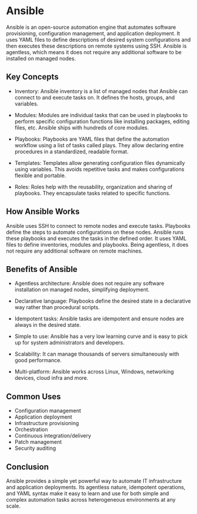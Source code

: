 # Ansible

Ansible is an open-source automation engine that automates software provisioning, configuration management, and application deployment. It uses YAML files to define descriptions of desired system configurations and then executes these descriptions on remote systems using SSH. Ansible is agentless, which means it does not require any additional software to be installed on managed nodes.

## Key Concepts

- Inventory: Ansible inventory is a list of managed nodes that Ansible can connect to and execute tasks on. It defines the hosts, groups, and variables.

- Modules: Modules are individual tasks that can be used in playbooks to perform specific configuration functions like installing packages, editing files, etc. Ansible ships with hundreds of core modules.

- Playbooks: Playbooks are YAML files that define the automation workflow using a list of tasks called plays. They allow declaring entire procedures in a standardized, readable format.

- Templates: Templates allow generating configuration files dynamically using variables. This avoids repetitive tasks and makes configurations flexible and portable.

- Roles: Roles help with the reusability, organization and sharing of playbooks. They encapsulate tasks related to specific functions.

## How Ansible Works

Ansible uses SSH to connect to remote nodes and execute tasks. Playbooks define the steps to automate configurations on these nodes. Ansible runs these playbooks and executes the tasks in the defined order. It uses YAML files to define inventories, modules and playbooks. Being agentless, it does not require any additional software on remote machines.

## Benefits of Ansible

- Agentless architecture: Ansible does not require any software installation on managed nodes, simplifying deployment.

- Declarative language: Playbooks define the desired state in a declarative way rather than procedural scripts.

- Idempotent tasks: Ansible tasks are idempotent and ensure nodes are always in the desired state.

- Simple to use: Ansible has a very low learning curve and is easy to pick up for system administrators and developers.

- Scalability: It can manage thousands of servers simultaneously with good performance.

- Multi-platform: Ansible works across Linux, Windows, networking devices, cloud infra and more.

## Common Uses

- Configuration management
- Application deployment
- Infrastructure provisioning
- Orchestration
- Continuous integration/delivery
- Patch management
- Security auditing

## Conclusion

Ansible provides a simple yet powerful way to automate IT infrastructure and application deployments. Its agentless nature, idempotent operations, and YAML syntax make it easy to learn and use for both simple and complex automation tasks across heterogeneous environments at any scale.
